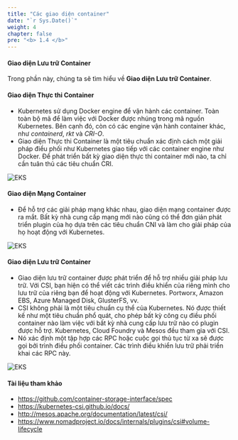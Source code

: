 ```yaml
---
title: "Các giao diện container"
date: "`r Sys.Date()`"
weight: 4
chapter: false
pre: "<b> 1.4 </b>"
---
```


#### Giao diện Lưu trữ Container

Trong phần này, chúng ta sẽ tìm hiểu về **Giao diện Lưu trữ Container**.

#### Giao diện Thực thi Container

- Kubernetes sử dụng Docker engine để vận hành các container. Toàn toàn bộ mã để làm việc với Docker được nhúng trong mã nguồn Kubernetes. Bên cạnh đó, còn có các engine vận hành container khác, như _containerd_, _rkt_ và _CRI-O_.
- Giao diện Thực thi Container là một tiêu chuẩn xác định cách một giải pháp điều phối như Kubernetes giao tiếp với các container engine như Docker. Để phát triển bất kỳ giao diện thực thi container mới nào, ta chỉ cần tuân thủ các tiêu chuẩn CRI.

![EKS](/images/0005/00011.png?featherlight=false&width=90pc)

#### Giao diện Mạng Container

- Để hỗ trợ các giải pháp mạng khác nhau, giao diện mạng container được ra mắt. Bất kỳ nhà cung cấp mạng mới nào cũng có thể đơn giản phát triển plugin của họ dựa trên các tiêu chuẩn CNI và làm cho giải pháp của họ hoạt động với Kubernetes.

![EKS](/images/0005/00012.png?featherlight=false&width=90pc)

#### Giao diện Lưu trữ Container

- Giao diện lưu trữ container được phát triển để hỗ trợ nhiều giải pháp lưu trữ. Với CSI, bạn hiện có thể viết các trình điều khiển của riêng mình cho lưu trữ của riêng bạn để hoạt động với Kubernetes. Portworx, Amazon EBS, Azure Managed Disk, GlusterFS, vv.
- CSI không phải là một tiêu chuẩn cụ thể của Kubernetes. Nó được thiết kế như một tiêu chuẩn phổ quát, cho phép bất kỳ công cụ điều phối container nào làm việc với bất kỳ nhà cung cấp lưu trữ nào có plugin được hỗ trợ. Kubernetes, Cloud Foundry và Mesos đều tham gia với CSI.
- Nó xác định một tập hợp các RPC hoặc cuộc gọi thủ tục từ xa sẽ được gọi bởi trình điều phối container. Các trình điều khiển lưu trữ phải triển khai các RPC này.

![EKS](/images/0005/00013.png?featherlight=false&width=90pc)

#### Tài liệu tham khảo

- https://github.com/container-storage-interface/spec
- https://kubernetes-csi.github.io/docs/
- http://mesos.apache.org/documentation/latest/csi/
- https://www.nomadproject.io/docs/internals/plugins/csi#volume-lifecycle